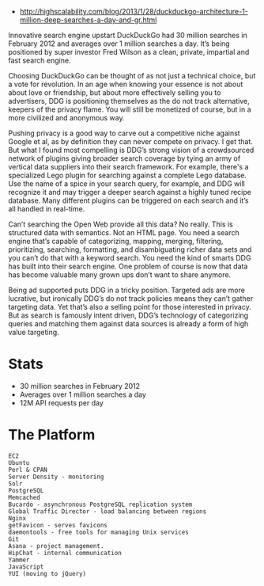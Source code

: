 * http://highscalability.com/blog/2013/1/28/duckduckgo-architecture-1-million-deep-searches-a-day-and-gr.html

Innovative search engine upstart DuckDuckGo had 30 million searches in February 2012 and averages over 1 million searches a day. It’s being positioned by super investor Fred Wilson as a clean, private, impartial and fast search engine.

Choosing DuckDuckGo can be thought of as not just a technical choice, but a vote for revolution. In an age when knowing your essence is not about about love or friendship, but about more effectively selling you to advertisers, DDG is positioning themselves as the do not track alternative, keepers of the privacy flame. You will still be monetized of course, but in a more civilized and anonymous way. 

Pushing privacy is a good way to carve out a competitive niche against Google et al, as by definition they can never compete on privacy. I get that. But what I found most compelling is DDG’s strong vision of a crowdsourced network of plugins giving broader search coverage by tying an army of vertical data suppliers into their search framework. For example, there's a specialized Lego plugin for searching against a complete Lego database. Use the name of a spice in your search query, for example, and DDG will recognize it and may trigger a deeper search against a highly tuned recipe database. Many different plugins can be triggered on each search and it’s all handled in real-time.

Can’t searching the Open Web provide all this data? No really. This is structured data with semantics. Not an HTML page. You need a search engine that’s capable of categorizing, mapping, merging, filtering, prioritizing, searching, formatting, and disambiguating richer data sets and you can’t do that with a keyword search. You need the kind of smarts DDG has built into their search engine. One problem of course is now that data has become valuable many grown ups don’t want to share anymore. 

Being ad supported puts DDG in a tricky position. Targeted ads are more lucrative, but ironically DDG’s do not track policies means they can’t gather targeting data. Yet that’s also a selling point for those interested in privacy. But as search is famously intent driven, DDG’s technology of categorizing queries and matching them against data sources is already a form of high value targeting. 

# Stats

* 30 million searches in February 2012  
* Averages over 1 million searches a day  
* 12M API requests per day  

# The Platform

```
EC2
Ubuntu
Perl & CPAN
Server Density - monitoring
Solr
PostgreSQL
Memcached
Bucardo - asynchronous PostgreSQL replication system
Global Traffic Director - load balancing between regions
Nginx
getFavicon - serves favicons
daemontools - free tools for managing Unix services
Git
Asana - project management.
HipChat - internal communication
Yammer
JavaScript
YUI (moving to jQuery)
```




